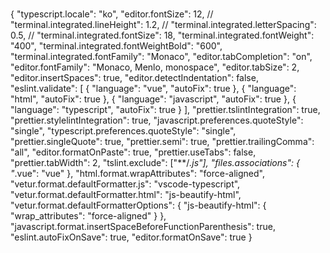 #

{
"typescript.locale": "ko",
"editor.fontSize": 12,
// "terminal.integrated.lineHeight": 1.2,
// "terminal.integrated.letterSpacing": 0.5,
// "terminal.integrated.fontSize": 18,
"terminal.integrated.fontWeight": "400",
"terminal.integrated.fontWeightBold": "600",
"terminal.integrated.fontFamily": "Monaco",
"editor.tabCompletion": "on",
"editor.fontFamily": "Monaco, Menlo, monospace",
"editor.tabSize": 2,
"editor.insertSpaces": true,
"editor.detectIndentation": false,
"eslint.validate": [
{
"language": "vue",
"autoFix": true
},
{
"language": "html",
"autoFix": true
},
{
"language": "javascript",
"autoFix": true
},
{
"language": "typescript",
"autoFix": true
}
],
"prettier.tslintIntegration": true,
"prettier.stylelintIntegration": true,
"javascript.preferences.quoteStyle": "single",
"typescript.preferences.quoteStyle": "single",
"prettier.singleQuote": true,
"prettier.semi": true,
"prettier.trailingComma": "all",
"editor.formatOnPaste": true,
"prettier.useTabs": false,
"prettier.tabWidth": 2,
"tslint.exclude": ["**/*.js"],
"files.associations": {
"*.vue": "vue"
},
"html.format.wrapAttributes": "force-aligned",
"vetur.format.defaultFormatter.js": "vscode-typescript",
"vetur.format.defaultFormatter.html": "js-beautify-html",
"vetur.format.defaultFormatterOptions": {
"js-beautify-html": {
"wrap_attributes": "force-aligned"
}
},
"javascript.format.insertSpaceBeforeFunctionParenthesis": true,
"eslint.autoFixOnSave": true,
"editor.formatOnSave": true
}